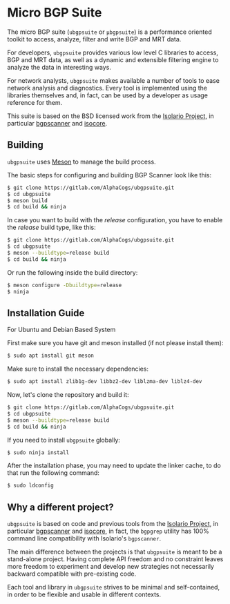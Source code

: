 # Micro BGP Suite

The micro BGP suite (`ubgpsuite` or `μbgpsuite`) is a performance oriented
toolkit to access, analyze, filter and write BGP and MRT data.

For developers, `ubgpsuite` provides various low level C libraries to access,
BGP and MRT data, as well as a dynamic and extensible filtering engine to
analyze the data in interesting ways.

For network analysts, `ubgpsuite` makes available a number of tools to ease
network analysis and diagnostics.
Every tool is implemented using the libraries themselves and, in fact,
can be used by a developer as usage reference for them.

This suite is based on the BSD licensed work from the [Isolario Project](https://isolario.it),
in particular [bgpscanner](https://gitlab.com/Isolario/bgpscanner) and [isocore](https://gitlab.com/Isolario/isocore).

## Building

`ubgpsuite` uses [Meson](https://mesonbuild.com) to manage the build process.

The basic steps for configuring and building BGP Scanner look like this:

```bash
$ git clone https://gitlab.com/AlphaCogs/ubgpsuite.git
$ cd ubgpsuite
$ meson build
$ cd build && ninja
```

In case you want to build with the *release* configuration, you have to
enable the *release* build type, like this:

```bash
$ git clone https://gitlab.com/AlphaCogs/ubgpsuite.git
$ cd ubgpsuite
$ meson --buildtype=release build
$ cd build && ninja
```

Or run the following inside the build directory:

```bash
$ meson configure -Dbuildtype=release
$ ninja
```

## Installation Guide

For Ubuntu and Debian Based System

First make sure you have git and meson installed (if not please install them):

```bash
$ sudo apt install git meson
```

Make sure to install the necessary dependencies:

```bash
$ sudo apt install zlib1g-dev libbz2-dev liblzma-dev liblz4-dev
```

Now, let's clone the repository and build it:

```bash
$ git clone https://gitlab.com/AlphaCogs/ubgpsuite.git
$ cd ubgpsuite
$ meson --buildtype=release build
$ cd build && ninja
```

If you need to install `ubgpsuite` globally:

```bash
$ sudo ninja install
```

After the installation phase, you may need to update
the linker cache, to do that run the following command:

```bash
$ sudo ldconfig
```

## Why a different project?

`ubgpsuite` is based on code and previous tools from the [Isolario Project](https://isolario.it),
in particular [bgpscanner](https://gitlab.com/Isolario/bgpscanner) and [isocore](https://gitlab.com/Isolario/isocore),
in fact, the `bgpgrep` utility has 100% command line compatibility with Isolario's `bgpscanner`.

The main difference between the projects is that `ubgpsuite` is meant to be a stand-alone project.
Having complete API freedom and no constraint leaves more freedom to experiment
and develop new strategies not necessarily backward compatible with pre-existing code.

Each tool and library in `ubgpsuite` strives to be minimal and self-contained,
in order to be flexible and usable in different contexts.

